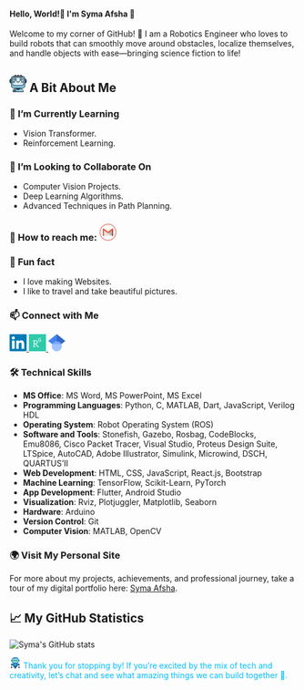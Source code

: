 #### Hello, World!👋 I'm Syma Afsha 🎈

<div style="color: "red";">
Welcome to my corner of GitHub! 🌟 I am a Robotics Engineer who loves to build robots that can smoothly move around obstacles, localize themselves, and handle objects with ease—bringing science fiction to life!
</div>

## <img src="https://github.com/syma-afsha/syma-afsha/blob/main/symaafsha/src/image/ai.png" alt="LinkedIn" style="width:30px; height:30px;"> A Bit About Me
### 🌱 I’m Currently Learning
- Vision Transformer.
- Reinforcement Learning.
### 🚀 I’m Looking to Collaborate On
- Computer Vision Projects.
- Deep Learning Algorithms.
- Advanced Techniques in Path Planning.
### 📢 How to reach me: <a href="mailto:symaafsha.eece@gmail.com"><img src="https://github.com/syma-afsha/syma-afsha/blob/main/symaafsha/src/image/footer-mail.png" alt="Email" style="width:30px; height:30px;"></a>
### 🎉 Fun fact
- I love making Websites.
- I like to travel and take beautiful pictures.
### 📫 Connect with Me
<a href="https://www.linkedin.com/in/syma-afsha/" target="_blank">
    <img src="https://github.com/syma-afsha/syma-afsha/blob/main/symaafsha/src/image/footer-linkedin.png" alt="LinkedIn" style="width:30px; height:30px;">
</a>
<a href="https://www.researchgate.net/profile/Syma-Afsha" target="_blank">
    <img src="https://github.com/syma-afsha/syma-afsha/blob/main/symaafsha/src/image/footer-researchgate.png" alt="ResearchGate" style="width:30px; height:30px;">
</a>
 <a href="https://scholar.google.com/citations?hl=en&user=W-tNEtEAAAAJ" target="_blank">
    <img src="https://github.com/syma-afsha/syma-afsha/blob/main/symaafsha/src/image/googlescholar.png" alt="Google Scholar" style="width:30px; height:30px;">
</a>

### 🛠️ Technical Skills
- **MS Office**: MS Word, MS PowerPoint, MS Excel
- **Programming Languages**: Python, C, MATLAB, Dart, JavaScript, Verilog HDL
- **Operating System**: Robot Operating System (ROS)
- **Software and Tools**: Stonefish, Gazebo, Rosbag, CodeBlocks, Emu8086, Cisco Packet Tracer, Visual Studio, Proteus Design Suite, LTSpice, AutoCAD, Adobe Illustrator, Simulink, Microwind, DSCH, QUARTUS’Ⅱ
- **Web Development**: HTML, CSS, JavaScript, React.js, Bootstrap
- **Machine Learning**: TensorFlow, Scikit-Learn, PyTorch
- **App Development**: Flutter, Android Studio
- **Visualization**: Rviz, Plotjuggler, Matplotlib, Seaborn
- **Hardware**: Arduino
- **Version Control**: Git
- **Computer Vision**: MATLAB, OpenCV

### 🌍 Visit My Personal Site
For more about my projects, achievements, and professional journey, take a tour of my digital portfolio here: [Syma Afsha](https://syma-afsha.github.io/syma-afsha/).

## 📈 My GitHub Statistics
![Syma's GitHub stats](https://github-readme-stats.vercel.app/api?username=syma-afsha&show_icons=true&theme=tokyonight)

<div style="color: #00BFFF;">
<img src="https://github.com/syma-afsha/syma-afsha/blob/main/symaafsha/src/image/robot.png" alt="LinkedIn" style="width:20px; height:20px;">  Thank you for stopping by! If you’re excited by the mix of tech and creativity, let’s chat and see what amazing things we can build together 🤝.
</div>
